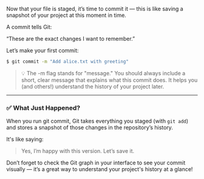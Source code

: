 Now that your file is staged, it’s time to commit it — this is like saving a snapshot of your project at this moment in time.

A commit tells Git:

“These are the exact changes I want to remember.”

Let’s make your first commit:

```sh
$ git commit -m "Add alice.txt with greeting"
```

> 💡 The -m flag stands for "message." You should always include a short, clear message that explains what this commit does. It helps you (and others!) understand the history of your project later.

---

### ✅ What Just Happened?
When you run git commit, Git takes everything you staged (with `git add`) and stores a snapshot of those changes in the repository’s history.

It's like saying:

> Yes, I’m happy with this version. Let’s save it.


Don’t forget to check the Git graph in your interface to see your commit visually — it’s a great way to understand your project's history at a glance!